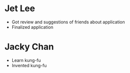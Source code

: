 # Jet Lee
* Got review and suggestions of friends about application
* Finalized application
# Jacky Chan
* Learn kung-fu
* Invented kung-fu
